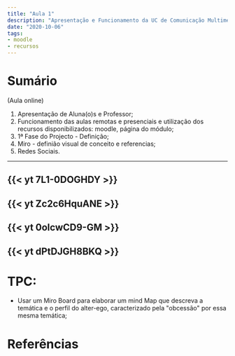 ```yaml
---
title: "Aula 1"
description: "Apresentação e Funcionamento da UC de Comunicação Multimedia"
date: "2020-10-06"
tags:
- moodle
- recursos
---
```


# Sumário

(Aula online)

1. Apresentação de Aluna(o)s e Professor;
2. Funcionamento das aulas remotas e presenciais e utilização dos recursos disponibilizados: moodle, página do módulo;
3. 1ª Fase do Projecto - Definição;
4. Miro - definião visual de conceito e referencias;
5. Redes Sociais.

___
{{< yt 7L1-0DOGHDY >}}
---
{{< yt Zc2c6HquANE >}}
---
{{< yt 0olcwCD9-GM >}}
---
{{< yt dPtDJGH8BKQ >}}
---


# TPC:
 - Usar um Miro Board para elaborar um mind Map que descreva a temática e o perfil do alter-ego, caracterizado pela "obcessão" por essa mesma temática;


# Referências
